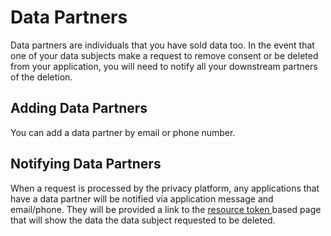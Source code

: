# Data Partners

Data partners are individuals that you have sold data too.  In the event that one of your data subjects make a request to remove consent or be deleted from your application, you will need to notify all your downstream partners of the deletion.

##  Adding Data Partners

You can add a data partner by email or phone number. 

##  Notifying Data Partners

When a request is processed by the privacy platform, any applications that have a data partner will be notified via application message and email/phone.  They will be provided a link to the [resource token ](ResourceToken.md)based page that will show the data the data subject requested to be deleted.